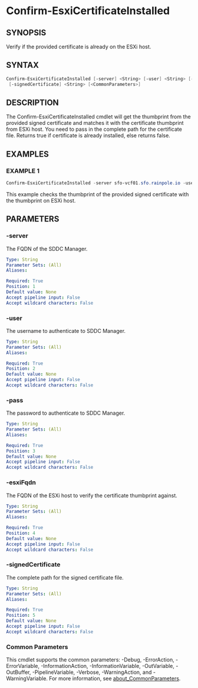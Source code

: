 # Confirm-EsxiCertificateInstalled

## SYNOPSIS

Verify if the provided certificate is already on the ESXi host.

## SYNTAX

```powershell
Confirm-EsxiCertificateInstalled [-server] <String> [-user] <String> [-pass] <String> [-esxiFqdn] <String>
 [-signedCertificate] <String> [<CommonParameters>]
```

## DESCRIPTION

The Confirm-EsxiCertificateInstalled cmdlet will get the thumbprint from the provided signed certificate and matches it with the certificate thumbprint from ESXi host.
You need to pass in the complete path for the certificate file.
Returns true if certificate is already installed, else returns false.

## EXAMPLES

### EXAMPLE 1

```powershell
Confirm-EsxiCertificateInstalled -server sfo-vcf01.sfo.rainpole.io -user administrator@vsphere.local -pass VMw@re1! -esxiFqdn sfo01-w01-esx01.sfo.rainpole.io -signedCertificate F:\certificates\sfo01-w01-esx01.sfo.rainpole.io.cer
```

This example checks the thumbprint of the provided signed certificate with the thumbprint on ESXi host.

## PARAMETERS

### -server

The FQDN of the SDDC Manager.

```yaml
Type: String
Parameter Sets: (All)
Aliases:

Required: True
Position: 1
Default value: None
Accept pipeline input: False
Accept wildcard characters: False
```

### -user

The username to authenticate to SDDC Manager.

```yaml
Type: String
Parameter Sets: (All)
Aliases:

Required: True
Position: 2
Default value: None
Accept pipeline input: False
Accept wildcard characters: False
```

### -pass

The password to authenticate to SDDC Manager.

```yaml
Type: String
Parameter Sets: (All)
Aliases:

Required: True
Position: 3
Default value: None
Accept pipeline input: False
Accept wildcard characters: False
```

### -esxiFqdn

The FQDN of the ESXi host to verify the certificate thumbprint against.

```yaml
Type: String
Parameter Sets: (All)
Aliases:

Required: True
Position: 4
Default value: None
Accept pipeline input: False
Accept wildcard characters: False
```

### -signedCertificate

The complete path for the signed certificate file.

```yaml
Type: String
Parameter Sets: (All)
Aliases:

Required: True
Position: 5
Default value: None
Accept pipeline input: False
Accept wildcard characters: False
```

### Common Parameters

This cmdlet supports the common parameters: -Debug, -ErrorAction, -ErrorVariable, -InformationAction, -InformationVariable, -OutVariable, -OutBuffer, -PipelineVariable, -Verbose, -WarningAction, and -WarningVariable. For more information, see [about_CommonParameters](http://go.microsoft.com/fwlink/?LinkID=113216).
